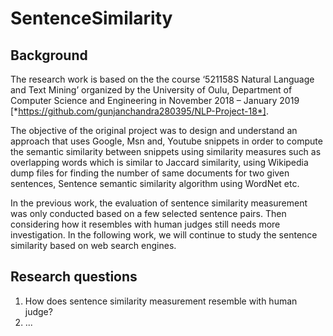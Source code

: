 # SentenceSimilarity

## Background

The research work is based on the the course ‘521158S Natural Language and Text Mining’ organized by the University of Oulu, Department of Computer Science and Engineering in November 2018 – January 2019 [*https://github.com/gunjanchandra280395/NLP-Project-18*]. 

The objective of the original project was to design and understand an approach that uses Google, Msn and, Youtube snippets in order to compute the semantic similarity between snippets using similarity measures such as overlapping words which is similar to Jaccard similarity, using Wikipedia dump files for finding the number of same documents for two given sentences, Sentence semantic similarity algorithm using WordNet etc. 

In the previous work, the evaluation of sentence similarity measurement was only conducted based on a few selected sentence pairs. Then considering how it resembles with human judges still needs more investigation. In the following work, we will continue to study the sentence similarity based on web search engines.

## Research questions
1. How does sentence similarity measurement resemble with human judge?
2. ...

